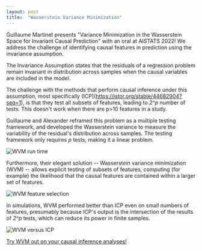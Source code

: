 ```yaml
---
layout: post
title:  "Wasserstein Variance Minimization"
---
```


Guillaume Martinet presents "Variance Minimization in the Wasserstein Space for Invariant Causal Prediction" with an oral at AISTATS 2022! We address the challenge of identifying causal features in prediction using the invariance assumption.

The Invariance Assumption states that the residuals of a regression problem remain invariant in distribution across samples when the causal variables are included in the model.

The challenge with the methods that perform causal inference under this assumption, most specifically (ICP](https://jstor.org/stable/44682904?seq=1), is that they test all subsets of features, leading to *2^p* number of tests. This doesn't work when there are p>10 features in a study. 

Guillaume and Alexander reframed this problem as a multiple testing framework, and developed the Wasserstein variance to measure the variability of the residual's distribution across samples. The testing framework only requires *p* tests, making it a linear problem.

![WVM run time](/assets/images/wvm-runtime.jpeg)

Furthermore, their elegant solution -- Wasserstein variance minimization (WVM) -- allows explicit testing of subsets of features, computing (for example) the likelihood that the causal features are contained within a larger set of features.

![WVM feature selection](/assets/images/wvm-feature-selection.jpeg)

In simulations, WVM performed better than ICP even on small numbers of features, presumably because ICP's output is the intersection of the results of *2^p* tests, which can reduce its power in finite samples.

![WVM versus ICP](/assets/images/wvm-vs-icp.jpeg)

[Try WVM out on your causal inference analyses!](https://github.com/astrzalk/WVM_reproducibility)
